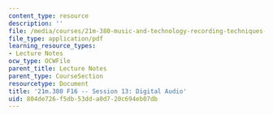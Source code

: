 ```yaml
---
content_type: resource
description: ''
file: /media/courses/21m-380-music-and-technology-recording-techniques-and-audio-production-fall-2016/804de726f5db53dda0d720c694eb07db_MIT21M_380F16_ses13_note.pdf
file_type: application/pdf
learning_resource_types:
- Lecture Notes
ocw_type: OCWFile
parent_title: Lecture Notes
parent_type: CourseSection
resourcetype: Document
title: '21m.380 F16 -- Session 13: Digital Audio'
uid: 804de726-f5db-53dd-a0d7-20c694eb07db
---
```

